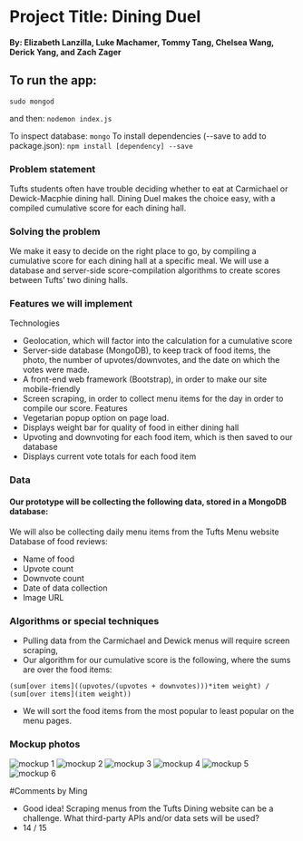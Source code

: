 # Project Title: Dining Duel
#### By: Elizabeth Lanzilla, Luke Machamer, Tommy Tang, Chelsea Wang, Derick Yang, and Zach Zager

## To run the app:
    sudo mongod
and then:
    `nodemon index.js`

To inspect database:
    `mongo`
To install dependencies (--save to add to package.json):
    `npm install [dependency] --save`

### Problem statement
Tufts students often have trouble deciding whether to eat at Carmichael or Dewick-Macphie dining hall. Dining Duel makes the choice easy, with a compiled cumulative score for each dining hall.

### Solving the problem
We make it easy to decide on the right place to go, by compiling a cumulative score for each dining hall at a specific meal.  We will use a database and server-side score-compilation algorithms to create scores between Tufts’ two dining halls. 

### Features we will implement
Technologies
- Geolocation, which will factor into the calculation for a cumulative score
- Server-side database (MongoDB), to keep track of food items, the photo, the number of upvotes/downvotes, and the date on which the votes were made.
- A front-end web framework (Bootstrap), in order to make our site mobile-friendly
- Screen scraping, in order to collect menu items for the day in order to compile our score.
Features
- Vegetarian popup option on page load.
- Displays weight bar for quality of food in either dining hall
- Upvoting and downvoting for each food item, which is then saved to our database
- Displays current vote totals for each food item

### Data
#### Our prototype will be collecting the following data, stored in a MongoDB database:
We will also be collecting daily menu items from the Tufts Menu website
Database of food reviews:
- Name of food
- Upvote count
- Downvote count
- Date of data collection
- Image URL

### Algorithms or special techniques
* Pulling data from the Carmichael and Dewick menus will require screen scraping, 
* Our algorithm for our cumulative score is the following, where the sums are over the food items:

```
(sum[over items]((upvotes/(upvotes + downvotes)))*item weight) / (sum[over items](item weight))
```

* We will sort the food items from the most popular to least popular on the menu pages.

### Mockup photos

![mockup 1](http://i1318.photobucket.com/albums/t645/diningduel/mobile_food_ratings_zpspridytyw.png)
![mockup 2](http://i1318.photobucket.com/albums/t645/diningduel/mobile_front_page_zpszeku1ixb.png)
![mockup 3](http://i1318.photobucket.com/albums/t645/diningduel/mobile_vegetarian_prompt_zpsvrh24lb5.png)
![mockup 4](http://i1318.photobucket.com/albums/t645/diningduel/desktop_view_zpsgg1axfz3.png)
![mockup 5](http://i1318.photobucket.com/albums/t645/diningduel/mobile_simple_menu_zpsbvbykcp0.png)
![mockup 6](http://i1318.photobucket.com/albums/t645/diningduel/desktop_vegetarian_prompt_zps5gy5i8p8.png)

#Comments by Ming
* Good idea!  Scraping menus from the Tufts Dining website can be a challenge.  What third-party APIs and/or data sets will be used?
* 14 / 15

